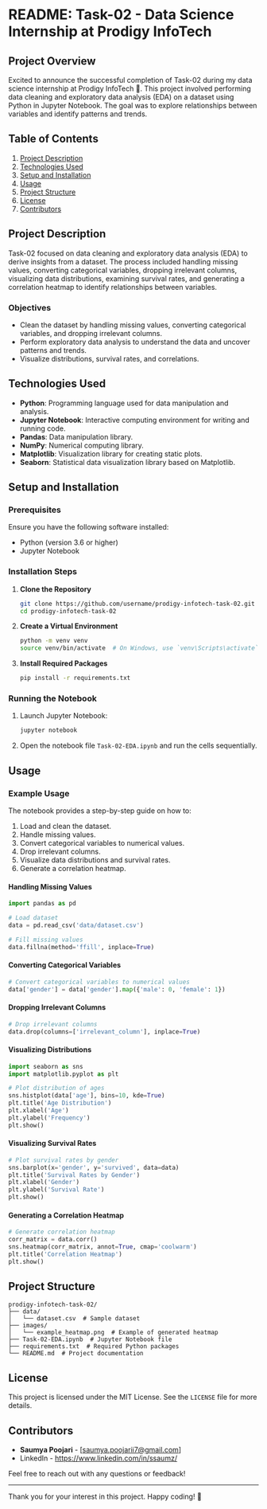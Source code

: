 # README: Task-02 - Data Science Internship at Prodigy InfoTech

## Project Overview

Excited to announce the successful completion of Task-02 during my data science internship at Prodigy InfoTech 🚀. This project involved performing data cleaning and exploratory data analysis (EDA) on a dataset using Python in Jupyter Notebook. The goal was to explore relationships between variables and identify patterns and trends.

## Table of Contents

1. [Project Description](#project-description)
2. [Technologies Used](#technologies-used)
3. [Setup and Installation](#setup-and-installation)
4. [Usage](#usage)
5. [Project Structure](#project-structure)
6. [License](#license)
7. [Contributors](#contributors)

## Project Description

Task-02 focused on data cleaning and exploratory data analysis (EDA) to derive insights from a dataset. The process included handling missing values, converting categorical variables, dropping irrelevant columns, visualizing data distributions, examining survival rates, and generating a correlation heatmap to identify relationships between variables.

### Objectives

- Clean the dataset by handling missing values, converting categorical variables, and dropping irrelevant columns.
- Perform exploratory data analysis to understand the data and uncover patterns and trends.
- Visualize distributions, survival rates, and correlations.

## Technologies Used

- **Python**: Programming language used for data manipulation and analysis.
- **Jupyter Notebook**: Interactive computing environment for writing and running code.
- **Pandas**: Data manipulation library.
- **NumPy**: Numerical computing library.
- **Matplotlib**: Visualization library for creating static plots.
- **Seaborn**: Statistical data visualization library based on Matplotlib.

## Setup and Installation

### Prerequisites

Ensure you have the following software installed:

- Python (version 3.6 or higher)
- Jupyter Notebook

### Installation Steps

1. **Clone the Repository**

   ```bash
   git clone https://github.com/username/prodigy-infotech-task-02.git
   cd prodigy-infotech-task-02
   ```

2. **Create a Virtual Environment**

   ```bash
   python -m venv venv
   source venv/bin/activate  # On Windows, use `venv\Scripts\activate`
   ```

3. **Install Required Packages**

   ```bash
   pip install -r requirements.txt
   ```

### Running the Notebook

1. Launch Jupyter Notebook:

   ```bash
   jupyter notebook
   ```

2. Open the notebook file `Task-02-EDA.ipynb` and run the cells sequentially.

## Usage

### Example Usage

The notebook provides a step-by-step guide on how to:

1. Load and clean the dataset.
2. Handle missing values.
3. Convert categorical variables to numerical values.
4. Drop irrelevant columns.
5. Visualize data distributions and survival rates.
6. Generate a correlation heatmap.

#### Handling Missing Values

```python
import pandas as pd

# Load dataset
data = pd.read_csv('data/dataset.csv')

# Fill missing values
data.fillna(method='ffill', inplace=True)
```

#### Converting Categorical Variables

```python
# Convert categorical variables to numerical values
data['gender'] = data['gender'].map({'male': 0, 'female': 1})
```

#### Dropping Irrelevant Columns

```python
# Drop irrelevant columns
data.drop(columns=['irrelevant_column'], inplace=True)
```

#### Visualizing Distributions

```python
import seaborn as sns
import matplotlib.pyplot as plt

# Plot distribution of ages
sns.histplot(data['age'], bins=10, kde=True)
plt.title('Age Distribution')
plt.xlabel('Age')
plt.ylabel('Frequency')
plt.show()
```

#### Visualizing Survival Rates

```python
# Plot survival rates by gender
sns.barplot(x='gender', y='survived', data=data)
plt.title('Survival Rates by Gender')
plt.xlabel('Gender')
plt.ylabel('Survival Rate')
plt.show()
```

#### Generating a Correlation Heatmap

```python
# Generate correlation heatmap
corr_matrix = data.corr()
sns.heatmap(corr_matrix, annot=True, cmap='coolwarm')
plt.title('Correlation Heatmap')
plt.show()
```

## Project Structure

```
prodigy-infotech-task-02/
├── data/
│   └── dataset.csv  # Sample dataset
├── images/
│   └── example_heatmap.png  # Example of generated heatmap
├── Task-02-EDA.ipynb  # Jupyter Notebook file
├── requirements.txt  # Required Python packages
└── README.md  # Project documentation
```

## License

This project is licensed under the MIT License. See the `LICENSE` file for more details.

## Contributors

- **Saumya Poojari** - [saumya.poojarii7@gmail.com]
- LinkedIn - https://www.linkedin.com/in/ssaumz/

Feel free to reach out with any questions or feedback!

---

Thank you for your interest in this project. Happy coding! 🚀
